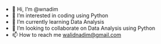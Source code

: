 - 👋 Hi, I’m @wnadim
- 👀 I’m interested in coding using Python
- 🌱 I’m currently learning Data Analysis
- 💞️ I’m looking to collaborate on Data Analysis using Python
- 📫 How to reach me walidnadim@gmail.com

<!---
wnadim/wnadim is a ✨ special ✨ repository because its `README.md` (this file) appears on your GitHub profile.
You can click the Preview link to take a look at your changes.
--->
